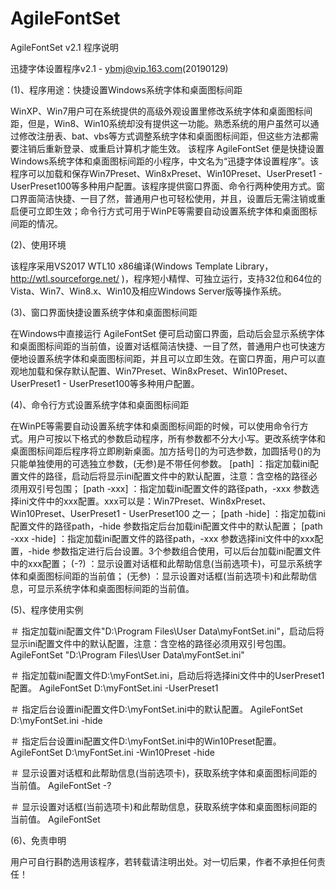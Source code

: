# AgileFontSet

  AgileFontSet v2.1 程序说明
  
  迅捷字体设置程序v2.1 - ybmj@vip.163.com(20190129)

  
  (1)、程序用途：快捷设置Windows系统字体和桌面图标间距
  
  WinXP、Win7用户可在系统提供的高级外观设置里修改系统字体和桌面图标间距，但是，Win8、Win10系统却没有提供这一功能。熟悉系统的用户虽然可以通过修改注册表、bat、vbs等方式调整系统字体和桌面图标间距，但这些方法都需要注销后重新登录、或重启计算机才能生效。
  该程序 AgileFontSet 便是快捷设置Windows系统字体和桌面图标间距的小程序，中文名为“迅捷字体设置程序”。该程序可以加载和保存Win7Preset、Win8xPreset、Win10Preset、UserPreset1 - UserPreset100等多种用户配置。该程序提供窗口界面、命令行两种使用方式。窗口界面简洁快捷、一目了然，普通用户也可轻松使用，并且，设置后无需注销或重启便可立即生效；命令行方式可用于WinPE等需要自动设置系统字体和桌面图标间距的情况。

  
  (2)、使用环境
  
  该程序采用VS2017 WTL10 x86编译(Windows Template Library，http://wtl.sourceforge.net/ )，程序短小精悍、可独立运行，支持32位和64位的Vista、Win7、Win8.x、Win10及相应Windows Server版等操作系统。

  
  (3)、窗口界面快捷设置系统字体和桌面图标间距
  
  在Windows中直接运行 AgileFontSet 便可启动窗口界面，启动后会显示系统字体和桌面图标间距的当前值，设置对话框简洁快捷、一目了然，普通用户也可快速方便地设置系统字体和桌面图标间距，并且可以立即生效。在窗口界面，用户可以直观地加载和保存默认配置、Win7Preset、Win8xPreset、Win10Preset、UserPreset1 - UserPreset100等多种用户配置。

  
  (4)、命令行方式设置系统字体和桌面图标间距
  
  在WinPE等需要自动设置系统字体和桌面图标间距的时候，可以使用命令行方式。用户可按以下格式的参数启动程序，所有参数都不分大小写。更改系统字体和桌面图标间距后程序将立即刷新桌面。加方括号[]的为可选参数，加圆括号()的为只能单独使用的可选独立参数，(无参)是不带任何参数。
  [path] ：指定加载ini配置文件的路径，启动后将显示ini配置文件中的默认配置，注意：含空格的路径必须用双引号包围；
  [path -xxx] ：指定加载ini配置文件的路径path，-xxx 参数选择ini文件中的xxx配置。xxx可以是：Win7Preset、Win8xPreset、Win10Preset、UserPreset1 - UserPreset100 之一；
  [path -hide] ：指定加载ini配置文件的路径path，-hide 参数指定后台加载ini配置文件中的默认配置；
  [path -xxx -hide] ：指定加载ini配置文件的路径path，-xxx 参数选择ini文件中的xxx配置，-hide 参数指定进行后台设置。3个参数组合使用，可以后台加载ini配置文件中的xxx配置；
  (-?) ：显示设置对话框和此帮助信息(当前选项卡)，可显示系统字体和桌面图标间距的当前值；
  (无参) ：显示设置对话框(当前选项卡)和此帮助信息，可显示系统字体和桌面图标间距的当前值。

  
  (5)、程序使用实例
  
  ＃ 指定加载ini配置文件"D:\Program Files\User Data\myFontSet.ini"，启动后将显示ini配置文件中的默认配置，注意：含空格的路径必须用双引号包围。
  AgileFontSet "D:\Program Files\User Data\myFontSet.ini"

  
  ＃ 指定加载ini配置文件D:\myFontSet.ini，启动后将选择ini文件中的UserPreset1配置。
  AgileFontSet D:\myFontSet.ini -UserPreset1

  
  ＃ 指定后台设置ini配置文件D:\myFontSet.ini中的默认配置。
  AgileFontSet D:\myFontSet.ini -hide

  
  ＃ 指定后台设置ini配置文件D:\myFontSet.ini中的Win10Preset配置。
  AgileFontSet D:\myFontSet.ini -Win10Preset -hide

  
  ＃ 显示设置对话框和此帮助信息(当前选项卡)，获取系统字体和桌面图标间距的当前值。
  AgileFontSet -?

  
  ＃ 显示设置对话框(当前选项卡)和此帮助信息，获取系统字体和桌面图标间距的当前值。
  AgileFontSet

  
  (6)、免责申明
  
  用户可自行斟酌选用该程序，若转载请注明出处。对一切后果，作者不承担任何责任！

